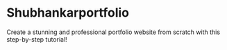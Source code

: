 # Shubhankarportfolio
Create a stunning and professional portfolio website from scratch with this step-by-step tutorial!
